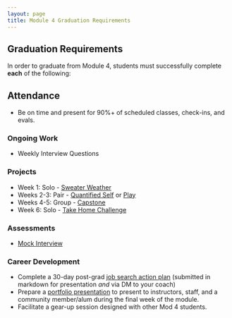 ```yaml
---
layout: page
title: Module 4 Graduation Requirements
---
```


## Graduation Requirements

In order to graduate from Module 4, students must successfully complete **each** of the following:

## Attendance

* Be on time and present for 90%+ of scheduled classes, check-ins, and evals.

### Ongoing Work

* Weekly Interview Questions

### Projects

* Week 1: Solo - [Sweater Weather](./projects/self_directed_fe/self_directed_fe_spec)
* Weeks 2-3: Pair - [Quantified Self](./projects/quantified_self/quantified_self_full_stack) or [Play](./projects/play/play)
* Weeks 4-5: Group - [Capstone](./capstone_project_overview)
* Week 6: Solo - [Take Home Challenge](./projects/take_home_challenge/take_home_challenge_spec)

### Assessments

* [Mock Interview](./mock_interview_assessment)

### Career Development

* Complete a 30-day post-grad [job search action plan](https://github.com/turingschool/career-development-curriculum/blob/master/module_four/post_grad_plan.md) (submitted in markdown for presentation _and_ via DM to your coach)
* Prepare a [portfolio presentation](./portfolio) to present to instructors, staff, and a community member/alum during the final week of the module.
* Facilitate a gear-up session designed with other Mod 4 students.
